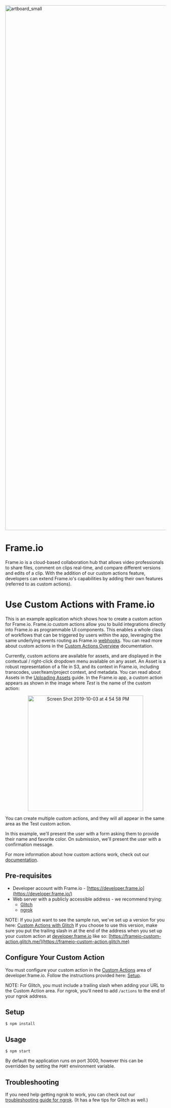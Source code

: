<img width="1644" alt="artboard_small" src="https://user-images.githubusercontent.com/19295862/66240171-ba8dd280-e6b0-11e9-9ccf-573a4fc5961f.png">

# Frame.io 
Frame.io is a cloud-based collaboration hub that allows video professionals to share files, comment on clips real-time, and compare different versions and edits of a clip. With the addition of our custom actions feature, developers can extend Frame.io's capabilities by adding their own features (referred to as custom actions).

# Use Custom Actions with Frame.io

This is an example application which shows how to create a custom action for Frame.io. Frame.io custom actions allow you to build integrations directly into Frame.io as programmable UI components. This enables a whole class of workflows that can be triggered by users within the app, leveraging the same underlying events routing as Frame.io [webhooks](https://docs.frame.io/docs/webhooks). You can read more about custom actions in the [Custom Actions Overview](https://docs.frame.io/docs/uploading-assets) documentation.

Currently, custom actions are available for assets, and are displayed in the contextual / right-click dropdown menu available on any asset. An Asset is a robust representation of a file in S3, and its context in Frame.io, including transcodes, user/team/project context, and metadata. You can read about Assets in the [Uploading Assets](https://docs.frame.io/docs/uploading-assets) guide. In the Frame.io app, a custom action appears as shown in the image where *Test* is the name of the custom action: 

<p align="center"><img width="362" alt="Screen Shot 2019-10-03 at 4 54 58 PM" src="https://user-images.githubusercontent.com/19295862/66240029-3b989a00-e6b0-11e9-90fc-3d7cf91d346c.png"></p>

You can create multiple custom actions, and they will all appear in the same area as the Test custom action. 

In this example, we'll present the user with a form asking them to provide their name and favorite color. On submission, we'll present the user with a confirmation message.

For more information about how custom actions work, check out our [documentation](https://docs.frame.io/docs/custom-actions).

## Pre-requisites 

* Developer account with Frame.io - [https://developer.frame.io](https://developer.frame.io/)
* Web server with a publicly accessible address - we recommend trying: 
  * [Glitch](https://glitch.com/) 
  * [ngrok](https://https://ngrok.com/)

NOTE: If you just want to see the sample run, we've set up a version for you here: [Custom Actions with Glitch](https://glitch.com/~frameio-custom-actions) If you choose to use this version, make sure you put the trailing slash in at the end of the address when you set up your custom action at [developer.frame.io](https://developer.frame.io) like so: [https://frameio-custom-action.glitch.me/](https://frameio-custom-action.glitch.me) 

## Configure Your Custom Action

You must configure your custom action in the [Custom Actions](https://developer.frame.io/actions/) area of developer.frame.io. Follow the instructions provided here: [Setup](https://docs.frame.io/docs/custom-actions#section-setup).

NOTE: For Glitch, you must include a trailing slash when adding your URL to the Custom Action area. For ngrok, you'll need to add ```/actions``` to the end of your ngrok address.

## Setup

```
$ npm install
```

## Usage

```
$ npm start
```

By default the application runs on port 3000, however this can be overridden by setting the `PORT` environment variable.

## Troubleshooting

If you need help getting ngrok to work, you can check out our [troubleshooting guide for ngrok](https://docs.frame.io/docs/how-to-setup-and-troubleshoot-ngrok-mac). (It has a few tips for Glitch as well.) 


